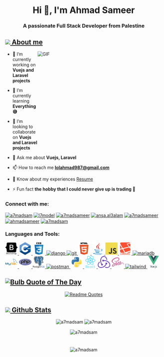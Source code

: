 <h1 align="center">Hi 👋, I'm Ahmad Sameer</h1>
<h3 align="center">A passionate Full Stack Developer from Palestine</h3>

<h2 id="-about-me"><a href="#/templates/7oSkaaa?id=-about-me" data-id="-about-me" class="anchor"><span><picture><img src="https://github.com/7oSkaaa/7oSkaaa/blob/main/Images/about_me.gif?raw=true" width="50px"></picture> About me</span></a></h2>
<img align="right" top="500" height="300" width="400" alt="GIF" src="https://media.giphy.com/media/SWoSkN6DxTszqIKEqv/giphy.gif">

- 🔭 I’m currently working on **Vuejs and Laravel projects**

- 🌱 I’m currently learning **Everything 😅**

- 👯 I’m looking to collaborate on **Vuejs and Laravel projects**

- 💬 Ask me about **Vuejs, Laravel**

- 📫 How to reach me **lolahmad987@gmail.com**

- 📄 Know about my experiences <a href = "https://drive.google.com/file/d/1GuLdpQfHKD7BXhyF5RwZuDnLlDUkhSV0/view?usp=sharing">Resume</a>

- ⚡ Fun fact **the hobby that I could never give up is trading 🤑**

<h3 align="left">Connect with me:</h3>
<p align="left">
<a href="https://codepen.io/a7madsam" target="blank"><img align="center" src="https://raw.githubusercontent.com/rahuldkjain/github-profile-readme-generator/master/src/images/icons/Social/codepen.svg" alt="a7madsam" height="30" width="40" /></a>
<a href="https://twitter.com/l7model" target="blank"><img align="center" src="https://raw.githubusercontent.com/rahuldkjain/github-profile-readme-generator/master/src/images/icons/Social/twitter.svg" alt="l7model" height="30" width="40" /></a>
<a href="https://linkedin.com/in/a7madsameer" target="blank"><img align="center" src="https://raw.githubusercontent.com/rahuldkjain/github-profile-readme-generator/master/src/images/icons/Social/linked-in-alt.svg" alt="a7madsameer" height="30" width="40" /></a>
<a href="https://fb.com/ansa.al3alam" target="blank"><img align="center" src="https://raw.githubusercontent.com/rahuldkjain/github-profile-readme-generator/master/src/images/icons/Social/facebook.svg" alt="ansa.al3alam" height="30" width="40" /></a>
<a href="https://www.hackerrank.com/a7madsameer" target="blank"><img align="center" src="https://raw.githubusercontent.com/rahuldkjain/github-profile-readme-generator/master/src/images/icons/Social/hackerrank.svg" alt="a7madsameer" height="30" width="40" /></a>
<a href="https://codeforces.com/profile/ahmadsameer" target="blank"><img align="center" src="https://raw.githubusercontent.com/rahuldkjain/github-profile-readme-generator/master/src/images/icons/Social/codeforces.svg" alt="ahmadsameer" height="30" width="40" /></a>
<a href="https://www.leetcode.com/a7madsam" target="blank"><img align="center" src="https://raw.githubusercontent.com/rahuldkjain/github-profile-readme-generator/master/src/images/icons/Social/leet-code.svg" alt="a7madsam" height="30" width="40" /></a>
</p>

<h3 align="left">Languages and Tools:</h3>
<p align="left"> <a href="https://getbootstrap.com" target="_blank" rel="noreferrer"> <img src="https://raw.githubusercontent.com/devicons/devicon/master/icons/bootstrap/bootstrap-plain-wordmark.svg" alt="bootstrap" width="40" height="40"/> </a> <a href="https://www.w3schools.com/cpp/" target="_blank" rel="noreferrer"> <img src="https://raw.githubusercontent.com/devicons/devicon/master/icons/cplusplus/cplusplus-original.svg" alt="cplusplus" width="40" height="40"/> </a> <a href="https://www.w3schools.com/css/" target="_blank" rel="noreferrer"> <img src="https://raw.githubusercontent.com/devicons/devicon/master/icons/css3/css3-original-wordmark.svg" alt="css3" width="40" height="40"/> </a> <a href="https://www.djangoproject.com/" target="_blank" rel="noreferrer"> <img src="https://cdn.worldvectorlogo.com/logos/django.svg" alt="django" width="40" height="40"/> </a> <a href="https://git-scm.com/" target="_blank" rel="noreferrer"> <img src="https://www.vectorlogo.zone/logos/git-scm/git-scm-icon.svg" alt="git" width="40" height="40"/> </a> <a href="https://www.w3.org/html/" target="_blank" rel="noreferrer"> <img src="https://raw.githubusercontent.com/devicons/devicon/master/icons/html5/html5-original-wordmark.svg" alt="html5" width="40" height="40"/> </a> <a href="https://www.java.com" target="_blank" rel="noreferrer"> <img src="https://raw.githubusercontent.com/devicons/devicon/master/icons/java/java-original.svg" alt="java" width="40" height="40"/> </a> <a href="https://developer.mozilla.org/en-US/docs/Web/JavaScript" target="_blank" rel="noreferrer"> <img src="https://raw.githubusercontent.com/devicons/devicon/master/icons/javascript/javascript-original.svg" alt="javascript" width="40" height="40"/> </a> <a href="https://laravel.com/" target="_blank" rel="noreferrer"> <img src="https://raw.githubusercontent.com/devicons/devicon/master/icons/laravel/laravel-plain-wordmark.svg" alt="laravel" width="40" height="40"/> </a> <a href="https://mariadb.org/" target="_blank" rel="noreferrer"> <img src="https://www.vectorlogo.zone/logos/mariadb/mariadb-icon.svg" alt="mariadb" width="40" height="40"/> </a> <a href="https://www.mysql.com/" target="_blank" rel="noreferrer"> <img src="https://raw.githubusercontent.com/devicons/devicon/master/icons/mysql/mysql-original-wordmark.svg" alt="mysql" width="40" height="40"/> </a> <a href="https://www.php.net" target="_blank" rel="noreferrer"> <img src="https://raw.githubusercontent.com/devicons/devicon/master/icons/php/php-original.svg" alt="php" width="40" height="40"/> </a> <a href="https://www.postgresql.org" target="_blank" rel="noreferrer"> <img src="https://raw.githubusercontent.com/devicons/devicon/master/icons/postgresql/postgresql-original-wordmark.svg" alt="postgresql" width="40" height="40"/> </a> <a href="https://postman.com" target="_blank" rel="noreferrer"> <img src="https://www.vectorlogo.zone/logos/getpostman/getpostman-icon.svg" alt="postman" width="40" height="40"/> </a> <a href="https://www.python.org" target="_blank" rel="noreferrer"> <img src="https://raw.githubusercontent.com/devicons/devicon/master/icons/python/python-original.svg" alt="python" width="40" height="40"/> </a> <a href="https://reactjs.org/" target="_blank" rel="noreferrer"> <img src="https://raw.githubusercontent.com/devicons/devicon/master/icons/react/react-original-wordmark.svg" alt="react" width="40" height="40"/> </a> <a href="https://redux.js.org" target="_blank" rel="noreferrer"> <img src="https://raw.githubusercontent.com/devicons/devicon/master/icons/redux/redux-original.svg" alt="redux" width="40" height="40"/> </a> <a href="https://sass-lang.com" target="_blank" rel="noreferrer"> <img src="https://raw.githubusercontent.com/devicons/devicon/master/icons/sass/sass-original.svg" alt="sass" width="40" height="40"/> </a> <a href="https://tailwindcss.com/" target="_blank" rel="noreferrer"> <img src="https://www.vectorlogo.zone/logos/tailwindcss/tailwindcss-icon.svg" alt="tailwind" width="40" height="40"/> </a> <a href="https://vuejs.org/" target="_blank" rel="noreferrer"> <img src="https://raw.githubusercontent.com/devicons/devicon/master/icons/vuejs/vuejs-original-wordmark.svg" alt="vuejs" width="40" height="40"/> </a> </p>

<h2 id="-github-quotes"><a href="#/templates/7oSkaaa?id=-github-stats" data-id="-github-stats" class="anchor"><span><picture> <img src="https://mdbcdn.b-cdn.net/img/Photos/new-templates/bootstrap-quotes/bulb.webp" alt="Bulb" width="50">  </picture> Quote of The Day</span></a></h2>

<div align="center">

  [![Readme Quotes](https://quotes-github-readme.vercel.app/api?type=horizontal&theme=tokyonight&animation=grow_out_in&quoteCategory=programming)](https://github.com/piyushsuthar/github-readme-quotes)
 
</div>

<h2 id="-github-stats"><a href="https://github.com/piyushsuthar/github-readme-quotes"></a><a href="#/templates/7oSkaaa?id=-github-stats" data-id="-github-stats" class="anchor"><span><picture> <img src="https://github.com/7oSkaaa/7oSkaaa/blob/main/Images/Statistics.gif?raw=true" width="50px">  </picture> Github Stats</span></a></h2>

<p align="center">
<img width="400px" src="https://github-readme-stats.vercel.app/api?username=a7madsam&show_icons=true&locale=en&theme=tokyonight" alt="a7madsam" />
<img width="400px" src="https://github-readme-streak-stats.herokuapp.com/?user=a7madsam&theme=tokyonight" alt="a7madsam" />
</p>
<p align="center"><img align="center" width = "450px" src="https://github-readme-stats.vercel.app/api/top-langs?username=a7madsam&show_icons=true&locale=en&layout=compact&theme=tokyonight" alt="a7madsam" /></p>
<h1 align="center"></h1>
<p align="center"> <img src="https://komarev.com/ghpvc/?username=a7madsam&label=Profile%20views&color=blueviolet&style=for-the-badge" alt="a7madsam" /> </p>


